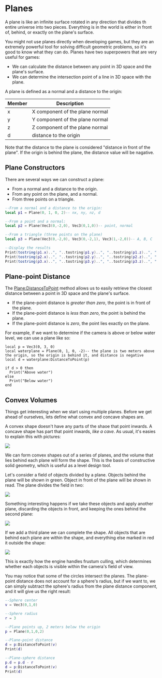 # Planes

A plane is like an infinite surface rotated in any direction that divides th entire universe into two pieces. Everything is in the world is either in front of, behind, or exactly on the plane's surface.

You might not use planes directly when developing games, but they are an extremely powerful tool for solving difficult geometric problems, so it's good to know what they can do. Planes have two superpowers that are very useful for games:

- We can calculate the distance between any point in 3D space and the plane's surface.
- We can determine the intersection point of a line in 3D space with the plane.

A plane is defined as a normal and a distance to the origin:

| Member | Description |
|---|---|
| x | X component of the plane normal |
| y | Y component of the plane normal |
| z | Z component of the plane normal |
| d | distance to the origin |

Note that the distance to the plane is considered "distance in front of the plane". If the origin is behind the plane, the distance value will be nagative.

## Plane Constructors

There are several ways we can construct a plane:
- From a normal and a distance to the origin.
- From any point on the plane, and a normal.
- From three points on a triangle.

```lua
--From a normal and a distance to the origin:
local p1 = Plane(0, 1, 0, 2)-- nx, ny, nz, d

--From a point and a normal:
local p2 = Plane(Vec3(0,-2,0), Vec3(0,1,0))-- point, normal

--From a triangle (three points on the plane)
local p3 = Plane(Vec3(0,-2,0), Vec3(0,-2,1), Vec3(1,-2,0))-- A, B, C

--Display the results
Print(tostring(p1.x)..", "..tostring(p1.y)..", "..tostring(p1.z)..", "..tostring(p1.d))
Print(tostring(p2.x)..", "..tostring(p2.y)..", "..tostring(p2.z)..", "..tostring(p2.d))
Print(tostring(p3.x)..", "..tostring(p3.y)..", "..tostring(p3.z)..", "..tostring(p3.d))
```

## Plane-point Distance

The [Plane:DistanceToPoint](Plane_DistanceToPoint.md) method allows us to easily retrieve the closest distance between a point in 3D space and the plane's surface.
- If the plane-point distance is _greater than zero_, the point is in front of the plane.
- If the plane-point distance is _less than zero_, the point is behind the plane.
- If the plane-point distance is _zero_, the point lies exactly on the plane.

For example, if we want to determine if the camera is above or below water level, we can use a plane like so:

```
local p = Vec3(0, 3, 0)
local waterplane = Plane(0, 1, 0, -2)-- the plane is two meters above the origin, so the origin is behind it, and distance is negative
local d = waterplane:DistanceToPoint(p)

if d > 0 then
  Print("Above water")
else
  Print("Below water")
end
```

## Convex Volumes

Things get interesting when we start using multiple planes. Before we get ahead of ourselves, lets define what convex and concave shapes are.

A convex shape doesn't have any parts of the shaoe that point inwards. A concave shape has part that point inwards, _like a cave_. As usual, it's easies to explain this with pictures:

![](https://github.com/UltraEngine/Documentation/blob/master/Images/convexconcave.png?raw=true)

We can form convex shapes out of a series of planes, and the volume that lies behind each plane will form the shape. This is the basis of constructive solid geometry, which is useful as a level design tool.

Let's consider a field of objects divided by a plane. Objects behind the plane will be shown in green. Object in front of the plane will be shown in read. The plane divides the field in two:

![](https://github.com/UltraEngine/Documentation/blob/master/Images/planedistance1.png?raw=true)

Something interesting happens if we take these objects and apply another plane, discarding the objects in front, and keeping the ones behind the second plane:

![](https://github.com/UltraEngine/Documentation/blob/master/Images/planedistance2.png?raw=true)

If we add a third plane we can complete the shape. All objects that are behind each plane are within the shape, and everything else marked in red it outside the shape:

![](https://github.com/UltraEngine/Documentation/blob/master/Images/planedistance3.png?raw=true)

This is exactly how the engine handles frustum culling, which determines whether each objects is visible within the camera's field of view.

You may notice that some of the circles intersect the planes. The plane-point distance does not account for a sphere's radius, but if we want to, we can simply subtract the sphere's radius from the plane distance component, and it will give us the right result:

```lua
--Sphere center
v = Vec3(0,1,0)

--Sphere radius
r = 3

--Plane points up, 2 meters below the origin
p = Plane(0,1,0,2)

--Plane-point distance
d = p:DistanceToPoint(v)
Print(d)

--Plane-sphere distance
p.d = p.d - r
d = p:DistanceToPoint(v)
Print(d)
```
